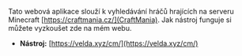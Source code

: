 Tato webová aplikace slouží k vyhledávání hráčů hrajících na serveru Minecraft [https://craftmania.cz/](CraftMania). Jak nástroj funguje si můžete vyzkoušet zde na mém webu.
* **Nástroj:** [https://velda.xyz/cm/](https://velda.xyz/cm/)
